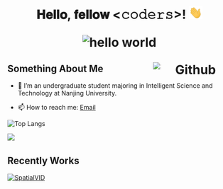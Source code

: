 <h1 align="center">𝐇𝐞𝐥𝐥𝐨, 𝐟𝐞𝐥𝐥𝐨𝐰 <𝚌𝚘𝚍𝚎𝚛𝚜></𝚌𝚘𝚍𝚎𝚛𝚜>! <img src="https://raw.githubusercontent.com/ABSphreak/ABSphreak/master/gifs/Hi.gif" width="30px" alt="">
<br>

![hello world](https://github.com/hayat-tamboli/hayat-tamboli/raw/master/hello-world.png)

<img width="35%" align="right" alt="Github" src="https://user-images.githubusercontent.com/48678280/88862734-4903af80-d201-11ea-968b-9c939d88a37c.gif" />

## Something About Me

- 🔭 I’m an undergraduate student majoring in Intelligent Science and Technology at Nanjing University.
<!-- - 📚 I’m currently learning 3D Vision tutored by my professor. -->
- 📫 How to reach me: [Email](mailto:felixyuan2003@outlook.com)
<!-- - 👯 I’m looking for a software development internship. -->

![Top Langs](https://github-readme-stats.vercel.app/api/top-langs/?username=FelixYuan-YF&layout=compact)

![](https://github-readme-stats.vercel.app/api?username=FelixYuan-YF&show_icons=true&count_private=true&hide_rank=true&include_all_commits=true&cache_seconds=14400)

## Recently Works
[![SpatialVID](https://github-readme-stats.vercel.app/api/pin/?username=NJU-3DV&repo=SpatialVID&cache_seconds=14400)](https://github.com/NJU-3DV/spatialVID)
